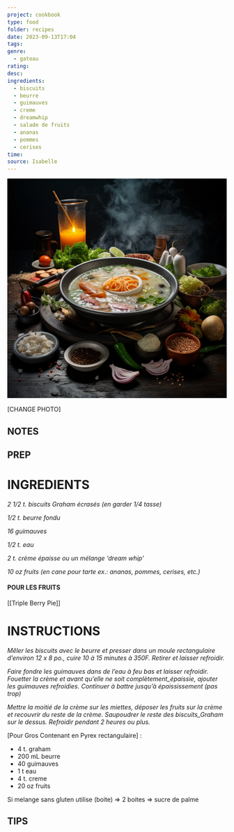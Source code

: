 ```yaml
---
project: cookbook
type: food
folder: recipes
date: 2023-09-13T17:04
tags: 
genre:
  - gateau
rating: 
desc: 
ingredients:
  - biscuits
  - beurre
  - guimauves
  - creme
  - dreamwhip
  - salade de fruits
  - ananas
  - pommes
  - cerises
time: 
source: Isabelle
---
```


![IMAGE](_default.png)


[CHANGE PHOTO]


## NOTES




## PREP


# INGREDIENTS

_2 1/2 t. biscuits Graham écrasés_
_(en garder 1/4 tasse)_

_1/2 t. beurre fondu_

_16 guimauves_

_1/2 t. eau_

_2 t. crème épaisse ou un mélange_
_‘dream whip’_

_10 oz fruits (en cane pour tarte ex.:_
_ananas, pommes, cerises, etc.)_


#### POUR LES FRUITS

[[Triple Berry Pie]] 


# INSTRUCTIONS

_Mêler les biscuits avec le beurre et presser_
_dans un moule rectangulaire d’environ 12 x 8_
_po., cuire 10 à 15 minutes à 350F. Retirer et_
_laisser refroidir._

_Faire fondre les guimauves dans de l’eau à_
_feu bas et laisser refroidir. Fouetter la crème_
_et avant qu’elle ne soit complètement_épaissie,_
_ajouter les guimauves refroidies. Continuer_
_à battre jusqu’à épaississement (pas trop)_

_Mettre la moitié de la crème sur les miettes,_
_déposer les fruits sur la crème et recouvrir du_
_reste de la crème. Saupoudrer le reste des biscuits_Graham sur le dessus. Refroidir pendant_
_2 heures ou plus._


[Pour Gros Contenant en Pyrex rectangulaire] :

- 4 t. graham
- 200 mL beurre 
- 40 guimauves
- 1 t eau
- 4 t. creme
- 20 oz fruits

Si melange sans gluten utilise (boite) 
	=> 2 boites
	=> sucre de palme

## TIPS



